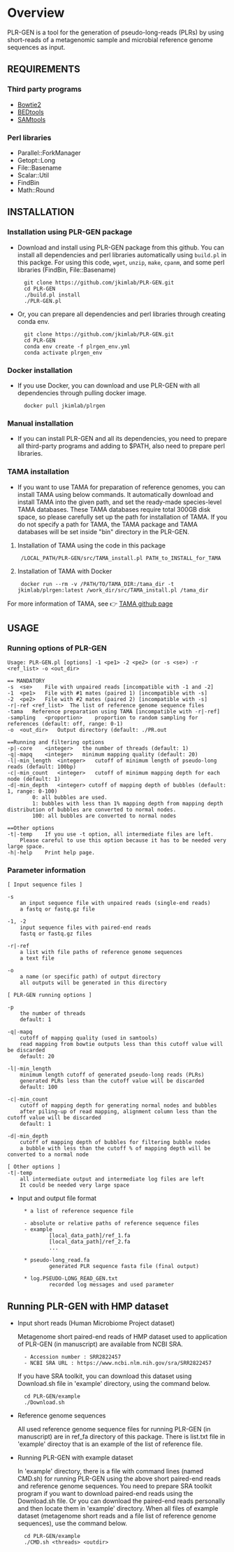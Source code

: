 # Overview

PLR-GEN is a tool for the generation of pseudo-long-reads (PLRs) by using short-reads of a metagenomic sample and microbial reference genome sequences as input. 

## REQUIREMENTS
### Third party programs

- [Bowtie2](http://bowtie-bio.sourceforge.net/bowtie2/index.shtml)
- [BEDtools](https://bedtools.readthedocs.io/en/latest/)
- [SAMtools](http://www.htslib.org/)

### Perl libraries

- Parallel::ForkManager 
- Getopt::Long
- File::Basename
- Scalar::Util
- FindBin
- Math::Round

## INSTALLATION
### Installation using PLR-GEN package

- Download and install using PLR-GEN package from this github. You can install all dependencies and perl libraries automatically using `build.pl` in this packge. For using this code, `wget`, `unzip`, `make`, `cpanm`, and some perl libraries (FindBin, File::Basename)

		git clone https://github.com/jkimlab/PLR-GEN.git
		cd PLR-GEN
		./build.pl install
		./PLR-GEN.pl
	
- Or, you can prepare all dependencies and perl libraries through creating conda env. 

		git clone https://github.com/jkimlab/PLR-GEN.git
		cd PLR-GEN
		conda env create -f plrgen_env.yml
		conda activate plrgen_env

### Docker installation

- If you use Docker, you can download and use PLR-GEN with all dependencies through pulling docker image. 

		docker pull jkimlab/plrgen

### Manual installation

- If you can install PLR-GEN and all its dependencies, you need to prepare all third-party programs and adding to $PATH, also need to prepare perl libraries. 
 

### TAMA installation

- If you want to use TAMA for preparation of reference genomes, you can install TAMA using below commands. It automatically download and install TAMA into the given path, and set the ready-made species-level TAMA databases. These TAMA databases require total 300GB disk space, so please carefully set up the path for installation of TAMA. If you do not specify a path for TAMA, the TAMA package and TAMA databases will be set inside "bin" directory in the PLR-GEN.

1. Installation of TAMA using the code in this package

		/LOCAL_PATH/PLR-GEN/src/TAMA_install.pl PATH_to_INSTALL_for_TAMA
		
2. Installation of TAMA with Docker

		docker run --rm -v /PATH/TO/TAMA_DIR:/tama_dir -t jkimlab/plrgen:latest /work_dir/src/TAMA_install.pl /tama_dir

For more information of TAMA, see :point_right: [TAMA github page](https://github.com/jkimlab/TAMA)


## USAGE 
### Running options of PLR-GEN
        
	Usage: PLR-GEN.pl [options] -1 <pe1> -2 <pe2> (or -s <se>) -r <ref_list> -o <out_dir>

	== MANDATORY
	-s	<se>	File with unpaired reads [incompatible with -1 and -2]
	-1	<pe1>	File with #1 mates (paired 1) [incompatible with -s]
	-2	<pe2>	File with #2 mates (paired 2) [incompatible with -s]
	-r|-ref	<ref_list>	The list of reference genome sequence files
	-tama	Reference preparation using TAMA [incompatible with -r|-ref]
	-sampling	<proportion>	proportion to random sampling for references (default: off, range: 0-1)
	-o	<out_dir>	Output directory (default: ./PR.out

	==Running and filtering options
	-p|-core	<integer>	the number of threads (default: 1)
	-q|-mapq	<integer>	minimum mapping quality (default: 20)
	-l|-min_length	<integer>	cutoff of minimum length of pseudo-long reads (default: 100bp)
	-c|-min_count	<integer>	cutoff of minimum mapping depth for each node (default: 1)
	-d|-min_depth	<integer> cutoff of mapping depth of bubbles (default: 1, range: 0-100)
			0: all bubbles are used.
			1: bubbles with less than 1% mapping depth from mapping depth distribution of bubbles are converted to normal nodes.
			100: all bubbles are converted to normal nodes

	==Other options
	-t|-temp	If you use -t option, all intermediate files are left.
		Please careful to use this option because it has to be needed very large space.
	-h|-help	Print help page.


### Parameter information

	[ Input sequence files ]

	-s      
		an input sequence file with unpaired reads (single-end reads)
		a fastq or fastq.gz file

	-1, -2 
		input sequence files with paired-end reads
		fastq or fastq.gz files 

	-r|-ref 
		a list with file paths of reference genome sequences
		a text file

	-o 
		a name (or specific path) of output directory
		all outputs will be generated in this directory 

	[ PLR-GEN running options ]

	-p 
		the number of threads
		default: 1

	-q|-mapq
		cutoff of mapping quality (used in samtools)
		read mapping from bowtie outputs less than this cutoff value will be discarded
		default: 20

	-l|-min_length
		minimum length cutoff of generated pseudo-long reads (PLRs)
		generated PLRs less than the cutoff value will be discarded
		default: 100

	-c|-min_count
		cutoff of mapping depth for generating normal nodes and bubbles
		after piling-up of read mapping, alignment column less than the cutoff value will be discarded
		default: 1

	-d|-min_depth
		cutoff of mapping depth of bubbles for filtering bubble nodes
		a bubble with less than the cutoff % of mapping depth will be converted to a normal node

	[ Other options ]
	-t|-temp
		all intermediate output and intermediate log files are left
		It could be needed very large space
        
* Input and output file format

        * a list of reference sequence file 
        
        - absolute or relative paths of reference sequence files
        - example
                [local_data_path]/ref_1.fa
                [local_data_path]/ref_2.fa
                ... 

        * pseudo-long_read.fa
                generated PLR sequence fasta file (final output)
                
        * log.PSEUDO-LONG_READ_GEN.txt
                recorded log messages and used parameter
       

Running PLR-GEN with HMP dataset
-----------------
        
* Input short reads (Human Microbiome Project dataset)
  
  Metagenome short paired-end reads of HMP dataset used to application of PLR-GEN (in manuscript) are available from NCBI SRA.
        
        - Accession number : SRR2822457
        - NCBI SRA URL : https://www.ncbi.nlm.nih.gov/sra/SRR2822457

  If you have SRA toolkit, you can download this dataset using Download.sh file in 'example' directory, using the command below.
  
        cd PLR-GEN/example
        ./Download.sh 
        
        
* Reference genome sequences 

  All used reference genome sequence files for running PLR-GEN (in manuscript) are in ref_fa directory of this package.
  There is list.txt file in 'example' directoy that is an example of the list of reference file.

* Running PLR-GEN with example dataset

  In 'example' directory, there is a file with command lines (named CMD.sh) for running PLR-GEN using the above short paired-end reads and reference genome sequences.
  You need to prepare SRA toolkit program if you want to download paired-end reads using the Download.sh file.
  Or you can download the paired-end reads personally and then locate them in 'example' directory.
  When all files of example dataset (metagenome short reads and a file list of reference genome sequences), use the command below.
  
        cd PLR-GEN/example
        ./CMD.sh <threads> <outdir>

